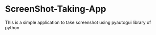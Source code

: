 # ScreenShot-Taking-App
This is a simple application to take screenshot using pyautogui library of python